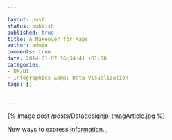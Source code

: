```yaml
---

layout: post
status: publish
published: true
title: A Makeover for Maps
author: admin
comments: true
date: 2014-01-07 16:34:41 +01:00
categories:
- UX/UI
- Infographics &amp; Data Visualization
tags: []


---
```

{% image post /posts/Datadesignjp-tmagArticle.jpg %}


New ways to express [information...](http://bits.blogs.nytimes.com/2014/01/06/a-makeover-for-maps/?hp&_r=0)